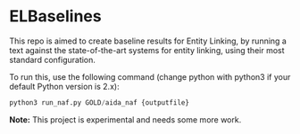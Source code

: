 # ELBaselines
This repo is aimed to create baseline results for Entity Linking, by running a text against the state-of-the-art systems for entity linking, using their most standard configuration.

To run this, use the following command (change python with python3 if your default Python version is 2.x):
```python
python3 run_naf.py GOLD/aida_naf {outputfile}
```

**Note:** This project is experimental and needs some more work. 
